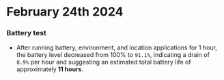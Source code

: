 # February 24th 2024

### Battery test

- After running battery, environment, and location applications for 1 hour, the battery level decreased from 100% to `91.1%`, indicating a drain of `8.9%` per hour and suggesting an estimated total battery life of approximately **11 hours**.
